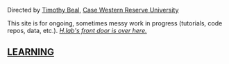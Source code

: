 Directed by [Timothy Beal](https://www.timothybeal.com), [Case Western Reserve University](https://www.case.edu)

This site is for ongoing, sometimes messy work in progress (tutorials, code repos, data, etc.). *[H.lab's front door is over here.](https://www.case.edu/artsci/hlab)*

## [LEARNING](https://timothybeal.github.io/hlab/learning) ##



